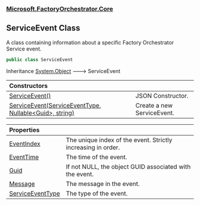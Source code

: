 ### [Microsoft.FactoryOrchestrator.Core](Microsoft_FactoryOrchestrator_Core.md 'Microsoft.FactoryOrchestrator.Core')
## ServiceEvent Class
A class containing information about a specific Factory Orchestrator Service event.  
```csharp
public class ServiceEvent
```

Inheritance [System.Object](https://docs.microsoft.com/en-us/dotnet/api/System.Object 'System.Object') &#129106; ServiceEvent  

| Constructors | |
| :--- | :--- |
| [ServiceEvent()](ServiceEvent_ServiceEvent().md 'Microsoft.FactoryOrchestrator.Core.ServiceEvent.ServiceEvent()') | JSON Constructor.<br/> |
| [ServiceEvent(ServiceEventType, Nullable&lt;Guid&gt;, string)](ServiceEvent_ServiceEvent(ServiceEventType_Nullable_Guid__string).md 'Microsoft.FactoryOrchestrator.Core.ServiceEvent.ServiceEvent(Microsoft.FactoryOrchestrator.Core.ServiceEventType, System.Nullable&lt;System.Guid&gt;, string)') | Create a new ServiceEvent.<br/> |

| Properties | |
| :--- | :--- |
| [EventIndex](ServiceEvent_EventIndex.md 'Microsoft.FactoryOrchestrator.Core.ServiceEvent.EventIndex') | The unique index of the event. Strictly increasing in order.<br/> |
| [EventTime](ServiceEvent_EventTime.md 'Microsoft.FactoryOrchestrator.Core.ServiceEvent.EventTime') | The time of the event.<br/> |
| [Guid](ServiceEvent_Guid.md 'Microsoft.FactoryOrchestrator.Core.ServiceEvent.Guid') | If not NULL, the object GUID associated with the event.<br/> |
| [Message](ServiceEvent_Message.md 'Microsoft.FactoryOrchestrator.Core.ServiceEvent.Message') | The message in the event.<br/> |
| [ServiceEventType](ServiceEvent_ServiceEventType.md 'Microsoft.FactoryOrchestrator.Core.ServiceEvent.ServiceEventType') | The type of the event.<br/> |
